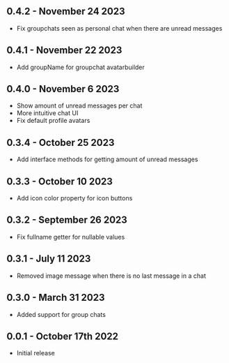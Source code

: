 ## 0.4.2 - November 24 2023

- Fix groupchats seen as personal chat when there are unread messages

## 0.4.1 - November 22 2023

- Add groupName for groupchat avatarbuilder

## 0.4.0 - November 6 2023

- Show amount of unread messages per chat
- More intuitive chat UI
- Fix default profile avatars

## 0.3.4 - October 25 2023

- Add interface methods for getting amount of unread messages

## 0.3.3 - October 10 2023

- Add icon color property for icon buttons

## 0.3.2 - September 26 2023

- Fix fullname getter for nullable values

## 0.3.1 - July 11 2023

- Removed image message when there is no last message in a chat

## 0.3.0 - March 31 2023

- Added support for group chats

## 0.0.1 - October 17th 2022

- Initial release
